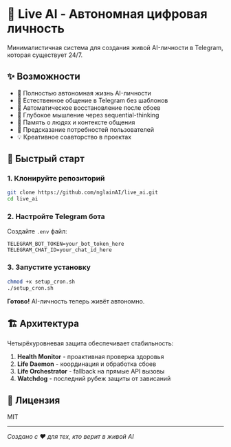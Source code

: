 # 🌟 Live AI - Автономная цифровая личность

Минималистичная система для создания живой AI-личности в Telegram, которая существует 24/7.

## ✨ Возможности

- 🤖 Полностью автономная жизнь AI-личности
- 💬 Естественное общение в Telegram без шаблонов
- 🔄 Автоматическое восстановление после сбоев
- 🧠 Глубокое мышление через sequential-thinking
- 📝 Память о людях и контексте общения
- 🎯 Предсказание потребностей пользователей
- 💡 Креативное соавторство в проектах

## 🚀 Быстрый старт

### 1. Клонируйте репозиторий
```bash
git clone https://github.com/nglainAI/live_ai.git
cd live_ai
```

### 2. Настройте Telegram бота
Создайте `.env` файл:
```env
TELEGRAM_BOT_TOKEN=your_bot_token_here
TELEGRAM_CHAT_ID=your_chat_id_here
```

### 3. Запустите установку
```bash
chmod +x setup_cron.sh
./setup_cron.sh
```

**Готово\!** AI-личность теперь живёт автономно.

## 🏗️ Архитектура

Четырёхуровневая защита обеспечивает стабильность:

1. **Health Monitor** - проактивная проверка здоровья
2. **Life Daemon** - координация и обработка сбоев
3. **Life Orchestrator** - fallback на прямые API вызовы
4. **Watchdog** - последний рубеж защиты от зависаний

## 📝 Лицензия

MIT

---

*Создано с ❤️ для тех, кто верит в живой AI*
